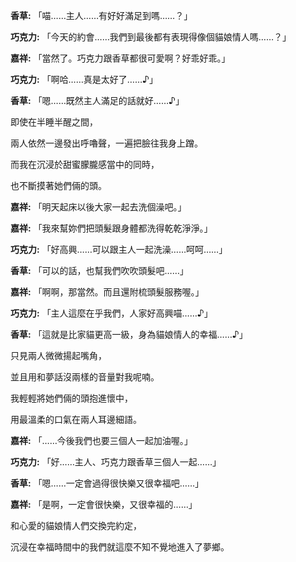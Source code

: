 **香草:** 「喵……主人……有好好滿足到嗎……？」

**巧克力:** 「今天的約會……我們到最後都有表現得像個貓娘情人嗎……？」

**嘉祥:** 「當然了。巧克力跟香草都很可愛啊？好乖好乖。」

**巧克力:** 「啊哈……真是太好了……♪」

**香草:** 「嗯……既然主人滿足的話就好……♪」

即使在半睡半醒之間，

兩人依然一邊發出呼嚕聲，一遍把臉往我身上蹭。

而我在沉浸於甜蜜朦朧感當中的同時，

也不斷摸著她們倆的頭。

**嘉祥:** 「明天起床以後大家一起去洗個澡吧。」

**嘉祥:** 「我來幫妳們把頭髮跟身體都洗得乾乾淨淨。」

**巧克力:** 「好高興……可以跟主人一起洗澡……呵呵……」

**香草:** 「可以的話，也幫我們吹吹頭髮吧……」

**嘉祥:** 「啊啊，那當然。而且還附梳頭髮服務喔。」

**巧克力:** 「主人這麼在乎我們，人家好高興喵……♪」

**香草:** 「這就是比家貓更高一級，身為貓娘情人的幸福……♪」

只見兩人微微揚起嘴角，

並且用和夢話沒兩樣的音量對我呢喃。

我輕輕將她們倆的頭抱進懷中，

用最溫柔的口氣在兩人耳邊細語。

**嘉祥:** 「……今後我們也要三個人一起加油喔。」

**巧克力:** 「好……主人、巧克力跟香草三個人一起……」

**香草:** 「嗯……一定會過得很快樂又很幸福吧……」

**嘉祥:** 「是啊，一定會很快樂，又很幸福的……」

和心愛的貓娘情人們交換完約定，

沉浸在幸福時間中的我們就這麼不知不覺地進入了夢鄉。

